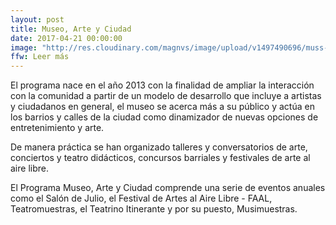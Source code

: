 ```yaml
---
layout: post
title: Museo, Arte y Ciudad
date: 2017-04-21 00:00:00
image: "http://res.cloudinary.com/magnvs/image/upload/v1497490696/muss-02_uqleab.jpg"
ffw: Leer más
---
```


El programa nace en el año 2013 con la finalidad de ampliar la interacción con la comunidad a partir de un modelo de desarrollo que incluye a artistas y ciudadanos en general, el museo se acerca más a su público y actúa en los barrios y calles de la ciudad como dinamizador de nuevas opciones de entretenimiento y arte.

De manera práctica se han organizado talleres y conversatorios de arte, conciertos y teatro didácticos, concursos barriales y festivales de arte al aire libre.

El Programa Museo, Arte y Ciudad comprende una serie de eventos anuales como el Salón de Julio, el Festival de Artes al Aire Libre - FAAL, Teatromuestras, el Teatrino Itinerante y por su puesto, Musimuestras.
